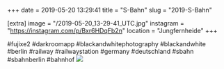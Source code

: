 +++
date = 2019-05-20 13:29:41
title = "S-Bahn"
slug = "2019-S-Bahn"

[extra]
image = "/2019-05-20_13-29-41_UTC.jpg"
instagram = "https://instagram.com/p/Bxr6HDqFb2n"
location = "Jungfernheide"
+++

 #fujixe2 #darkroomapp #blackandwhitephotography #blackandwhite #berlin #railway #railwaystation #germany #deutschland #sbahn #sbahnberlin #bahnhof
<img src="/2019-05-20_13-29-41_UTC.jpg" />
